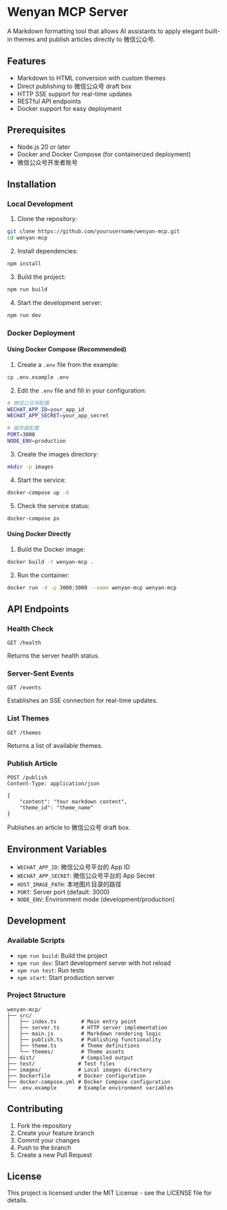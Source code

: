 # Wenyan MCP Server

A Markdown formatting tool that allows AI assistants to apply elegant built-in themes and publish articles directly to 微信公众号.

## Features

- Markdown to HTML conversion with custom themes
- Direct publishing to 微信公众号 draft box
- HTTP SSE support for real-time updates
- RESTful API endpoints
- Docker support for easy deployment

## Prerequisites

- Node.js 20 or later
- Docker and Docker Compose (for containerized deployment)
- 微信公众号开发者账号

## Installation

### Local Development

1. Clone the repository:
```bash
git clone https://github.com/yourusername/wenyan-mcp.git
cd wenyan-mcp
```

2. Install dependencies:
```bash
npm install
```

3. Build the project:
```bash
npm run build
```

4. Start the development server:
```bash
npm run dev
```

### Docker Deployment

#### Using Docker Compose (Recommended)

1. Create a `.env` file from the example:
```bash
cp .env.example .env
```

2. Edit the `.env` file and fill in your configuration:
```bash
# 微信公众号配置
WECHAT_APP_ID=your_app_id
WECHAT_APP_SECRET=your_app_secret

# 服务器配置
PORT=3000
NODE_ENV=production
```

3. Create the images directory:
```bash
mkdir -p images
```

4. Start the service:
```bash
docker-compose up -d
```

5. Check the service status:
```bash
docker-compose ps
```

#### Using Docker Directly

1. Build the Docker image:
```bash
docker build -t wenyan-mcp .
```

2. Run the container:
```bash
docker run -d -p 3000:3000 --name wenyan-mcp wenyan-mcp
```

## API Endpoints

### Health Check
```
GET /health
```
Returns the server health status.

### Server-Sent Events
```
GET /events
```
Establishes an SSE connection for real-time updates.

### List Themes
```
GET /themes
```
Returns a list of available themes.

### Publish Article
```
POST /publish
Content-Type: application/json

{
    "content": "Your markdown content",
    "theme_id": "theme_name"
}
```
Publishes an article to 微信公众号 draft box.

## Environment Variables

- `WECHAT_APP_ID`: 微信公众号平台的 App ID
- `WECHAT_APP_SECRET`: 微信公众号平台的 App Secret
- `HOST_IMAGE_PATH`: 本地图片目录的路径
- `PORT`: Server port (default: 3000)
- `NODE_ENV`: Environment mode (development/production)

## Development

### Available Scripts

- `npm run build`: Build the project
- `npm run dev`: Start development server with hot reload
- `npm run test`: Run tests
- `npm start`: Start production server

### Project Structure

```
wenyan-mcp/
├── src/
│   ├── index.ts        # Main entry point
│   ├── server.ts       # HTTP server implementation
│   ├── main.js         # Markdown rendering logic
│   ├── publish.ts      # Publishing functionality
│   ├── theme.ts        # Theme definitions
│   └── themes/         # Theme assets
├── dist/               # Compiled output
├── test/              # Test files
├── images/            # Local images directory
├── Dockerfile         # Docker configuration
├── docker-compose.yml # Docker Compose configuration
└── .env.example       # Example environment variables
```

## Contributing

1. Fork the repository
2. Create your feature branch
3. Commit your changes
4. Push to the branch
5. Create a new Pull Request

## License

This project is licensed under the MIT License - see the LICENSE file for details.
